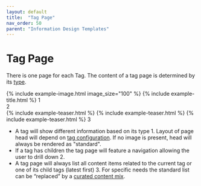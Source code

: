 ```yaml
---
layout: default
title:  "Tag Page"
nav_order: 50
parent: "Information Design Templates"
---
```


# Tag Page

There is one page for each Tag. The content of a tag page is determined by its [type](../data-models/tag.md).

<div class="example">
  <div class="example-header">
    <div class="example-title">
      {% include example-image.html image_size="100" %}
      {% include example-title.html %} <span class="example-reference">1</span>
    </div>
    <div class="example-navigation">
      <span class="example-navigation-item"></span>
      <span class="example-navigation-item"></span>
      <span class="example-navigation-item"></span>
      <span class="example-reference">2</span>
    </div>
  </div>
  <div class="example-body">
    <div class="example-teaser-list">
      {% include example-teaser.html %}
      {% include example-teaser.html %}
      {% include example-teaser.html %}
      <span class="example-reference example-reference-fixed-right">3</span>
    </div>
  </div>
</div>

* A tag will show different information based on its type <span class="example-reference">1</span>. Layout of page head will depend on [tag configuration](../configuration/tag). If no image is present, head will always be rendered as "standard".
* If a tag has children the tag page will feature a navigation allowing the user to drill down <span class="example-reference">2</span>.
* A tag page will always list all content items related to the current tag or one of its child tags (latest first) <span class="example-reference">3</span>. For specific needs the standard list can be “replaced” by a [curated content mix](components-and-containers-curated-content-mix.md). 
